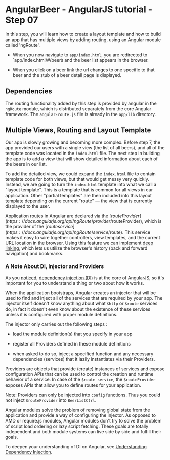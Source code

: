 # AngularBeer - AngularJS tutorial - Step 07 #

In this step, you will learn how to create a layout template and how to build an app that has multiple views by adding routing, using an 
Angular module called 'ngRoute'.

* When you now navigate to `app/index.html`, you are redirected to `app/index.html/#/beers̀ and the beer list appears in the browser.

* When you click on a beer link the url changes to one specific to that beer and the stub of a beer detail page is displayed.


## Dependencies ##

The routing functionality added by this step is provided by angular in the `ngRoute` module, which is distributed separately from the 
core Angular framework. The `angular-route.js` file is already in the `app/lib` directory.


## Multiple Views, Routing and Layout Template ##

Our app is slowly growing and becoming more complex. Before step 7, the app provided our users with a single view (the list of all beers), and all of the template code was located in the `index.html` file. The next step in building the app is to add a view that will show detailed information about each of the beers in our list.

To add the detailed view, we could expand the `index.html` file to contain template code for both views, but that would get messy very quickly. Instead, we are going to turn the `index.html` template into what we call a "layout template". This is a template that is common for all views in our application. Other "partial templates" are then included into this layout template depending on the current "route" — the view that is currently displayed to the user.

Application routes in Angular are declared via the [$routeProvider](https://docs.angularjs.org/api/ngRoute/provider/$routeProvider), which is the provider of the [$route service](https://docs.angularjs.org/api/ngRoute/service/$route). This service makes it easy to wire together controllers, view templates, and the current URL location in the browser. Using this feature we can implement [deep linking](http://en.wikipedia.org/wiki/Deep_linking), which lets us utilize the browser's history (back and forward navigation) and bookmarks.

### A Note About DI, Injector and Providers ###

As you [noticed](../step-05/), [dependency injection (DI)](https://docs.angularjs.org/guide/di) is at the core of AngularJS, so it's important for you to understand a thing or two about how it works.

When the application bootstraps, Angular creates an injector that will be used to find and inject all of the services that are required by your app. The injector itself doesn't know anything about what `$http` or `$route` services do, in fact it doesn't even know about the existence of these services unless it is configured with proper module definitions.

The injector only carries out the following steps :

* load the module definition(s) that you specify in your app

* register all Providers defined in these module definitions

* when asked to do so, inject a specified function and any necessary dependencies (services) that it lazily instantiates via their Providers.

Providers are objects that provide (create) instances of services and expose configuration APIs that can be used to control the creation and runtime behavior of a service. In case of the `$route service`, the `$routeProvider` exposes APIs that allow you to define routes for your application.

Note: Providers can only be injected into `config` functions. Thus you could not inject `$routeProvider` into `BeerListCtrl`.

Angular modules solve the problem of removing global state from the application and provide a way of configuring the injector. As opposed to AMD or require.js modules, Angular modules don't try to solve the problem of script load ordering or lazy script fetching. These goals are totally independent and both module systems can live side by side and fulfill their goals.

To deepen your understanding of DI on Angular, see [Understanding Dependency Injection](https://github.com/angular/angular.js/wiki/Understanding-Dependency-Injection).